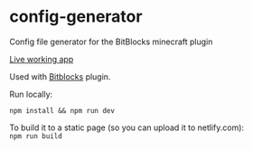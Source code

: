 # config-generator
Config file generator for the BitBlocks minecraft plugin


[Live working app](http://config.netlify.com) 


Used with [Bitblocks](https://github.com/jordigoyanes/BitBlocks) plugin.

Run locally:
```
npm install && npm run dev
```
To build it to a static page (so you can upload it to netlify.com):  
```npm run build```

